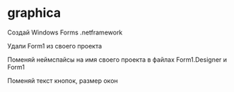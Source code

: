 # graphica
Создай Windows Forms .netframework

Удали Form1 из своего проекта

Поменяй неймспайсы на имя своего проекта в файлах Form1.Designer и Form1

Поменяй текст кнопок, размер окон
